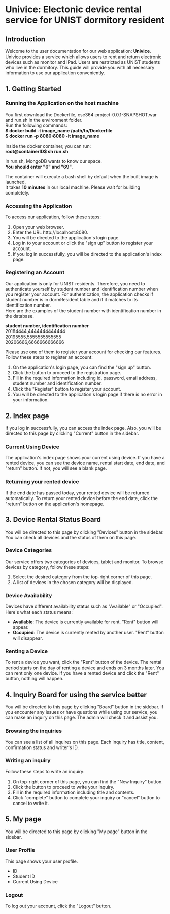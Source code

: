 # Univice: Electonic device rental service for UNIST dormitory resident

## Introduction

Welcome to the user documentation for our web application: **Univice**.
Univice provides a service which allows users to rent and return electronic devices such as monitor and iPad.
Users are restricted as UNIST students who live in the dormitory.
This guide will provide you with all necessary information to use our application conveniently.

## 1. Getting Started

### Running the Application on the host machine

You first download the Dockerfile, cse364-project-0.0.1-SNAPSHOT.war and run.sh in the environment folder.  
Run the following commands:  
**$ docker build -t image_name /path/to/Dockerfile**  
**$ docker run -p 8080:8080 -it image_name**

Inside the docker container, you can run:  
**root@containerID$ sh run.sh**

In run.sh, MongoDB wants to know our space.  
**You should enter "6" and "69".**

The container will execute a bash shell by default when the built image is launched.  
It takes **10 minutes** in our local machine. Please wait for building completely.

### Accessing the Application

To access our application, follow these steps:

1. Open your web browser.
2. Enter the URL http://localhost:8080.
3. You will be directed to the application's login page.
4. Log in to your account or click the "sign up" button to register your account.
5. If you log in successfully, you will be directed to the application's index page.

### Registering an Account

Our application is only for UNIST residents. Therefore, you need to authenticate yourself by student number and identification number when you register your account. 
For authentication, the application checks if student number is in dormResident table and if it matches to its identification number.   
Here are the examples of the student number with identification number in the database.  

**student number, identification number**  
20184444,4444444444444  
20195555,5555555555555  
20206666,6666666666666  

Please use one of them to register your account for checking our features.  
Follow these steps to register an account:

1. On the application's login page, you can find the "sign up" button.
2. Click the button to proceed to the registration page.
3. Fill in the required information including id, password, email address, student number and identification number.
4. Click the "Register" button to register your account.
5. You will be directed to the application's login page if there is no error in your information.

## 2. Index page

If you log in successfully, you can access the index page.
Also, you will be directed to this page by clicking "Current" button in the sidebar.

### Current Using Device

The application's index page shows your current using device.
If you have a rented device, you can see the device name, rental start date, end date, and "return" button.
If not, you will see a blank page.

### Returning your rented device

If the end date has passed today, your rented device will be returned automatically.
To return your rented device before the end date, click the "return" button on the application's homepage.

## 3. Device Rental Status Board

You will be directed to this page by clicking "Devices" button in the sidebar.
You can check all devices and the status of them on this page.

### Device Categories

Our service offers two categories of devices, tablet and monitor. To browse devices by category, follow these steps:

1. Select the desired category from the top-right corner of this page.
2. A list of devices in the chosen category will be displayed.

### Device Availability

Devices have different availability status such as "Available" or "Occupied". Here's what each status means:

- **Available**: The device is currently available for rent. "Rent" button will appear.
- **Occupied**: The device is currently rented by another user. "Rent" button will disappear.

### Renting a Device

To rent a device you want, click the "Rent" button of the device.
The rental period starts on the day of renting a device and ends on 3 months later.
You can rent only one device. If you have a rented device and click the "Rent" button, nothing will happen.

## 4. Inquiry Board for using the service better

You will be directed to this page by clicking "Board" button in the sidebar.
If you encounter any issues or have questions while using our service, you can make an inquiry on this page.
The admin will check it and assist you.

### Browsing the inquiries

You can see a list of all inquires on this page. Each inquiry has title, content, confirmation status and writer's ID.

### Writing an inquiry

Follow these steps to write an inquiry:

1. On top-right corner of this page, you can find the "New Inquiry" button.
2. Click the button to proceed to write your inquiry.
3. Fill in the required information including title and contents.
4. Click "complete" button to complete your inquiry or "cancel" button to cancel to write it.

## 5. My page

You will be directed to this page by clicking "My page" button in the sidebar.

### User Profile

This page shows your user profile.

- ID
- Student ID
- Current Using Device

### Logout

To log out your account, click the "Logout" button.
